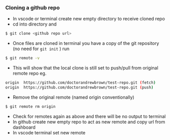 ###  Cloning a github repo
-  In vscode or terminal create new empty directory to receive cloned repo
- cd into directory and 
``` bash
$ git clone <github repo url>
```
- Once files are cloned in terminal you have a copy of the git repository (no need for ```git init``` ) run 
```bash
$ git remote -v 
```
- This will show that the local clone is still set to push/pull from original remote repo eg.
``` bash
origin  https://github.com/doctorandrewbrown/test-repo.git (fetch)
origin  https://github.com/doctorandrewbrown/test-repo.git (push)
```
- Remove the original remote (named origin conventionally)
``` bash
$ git remote rm origin
```
- Check for remotes again as above and there will be no output to terminal
- In github create new empty repo to act as new remote and copy url from dashboard
- In vscode terminal set new remote
``` bash

```